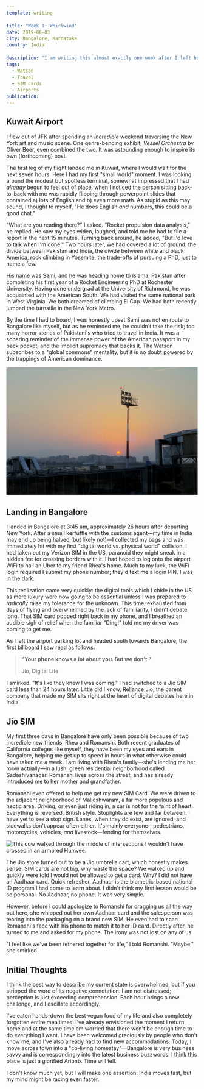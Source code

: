 ```yaml
---
template: writing

title: "Week 1: Whirlwind"
date: 2019-08-03
city: Bangalore, Karnataka
country: India

description: "I am writing this almost exactly one week after I left home, and I feel like I've lived a miniature lifetime. From Birmingham to New York, to the Kuwait Airport, and finally to Bangalore, I honestly am having a hard time conveying the quantity, range, and complexity of the first week of this journey."
tags:
  - Watson
  - Travel
  - SIM Cards
  - Airports
publication:
---
```


## Kuwait Airport

I flew out of JFK after spending an _incredible_ weekend traversing the New York art and music scene. One genre-bending exhibit, _Vessel Orchestra_ by Oliver Beer, even combined the two. It was astounding enough to inspire its own (forthcoming) post.

The first leg of my flight landed me in Kuwait, where I would wait for the next seven hours. Here I had my first "small world" moment. I was looking around the modest but spotless terminal, somewhat impressed that I had _already_ begun to feel out of place, when I noticed the person sitting back-to-back with me was rapidly flipping through powerpoint slides that contained a) lots of English and b) even more math. As stupid as this may sound, I thought to myself, "He does English _and_ numbers, this could be a good chat."

"What are you reading there?" I asked. "Rocket propulsion data analysis," he replied. He saw my eyes widen, laughed, and told me he had to file a report in the next 15 minutes. Turning back around, he added, "But I'd love to talk when I'm done." Two hours later, we had covered a lot of ground: the divide between Pakistan and India, the divide between white and black America, rock climbing in Yosemite, the trade-offs of pursuing a PhD, just to name a few.

His name was Sami, and he was heading home to Islama, Pakistan after completing his first year of a Rocket Engineering PhD at Rochester University. Having done undergrad at the University of Richmond, he was acquainted with the American South. We had visited the same national park in West Virginia. We both dreamed of climbing El Cap. We had both recently jumped the turnstile in the New York Metro.

By the time I had to board, I was honestly upset Sami was not en route to Bangalore like myself, but as he reminded me, he couldn't take the risk; too many horror stories of Pakistani's who tried to travel in India. It was a sobering reminder of the immense power of the American passport in my back pocket, and the implicit supremacy that backs it. The Watson subscribes to a "global commons" mentality, but it is no doubt powered by the trappings of American dominance.

![Sunset in Kuwait was beautiful, but the gradient was different than Southern California.](../images/DSCF3393.jpg)

## Landing in Bangalore

I landed in Bangalore at 3:45 am, approximately 26 hours after departing New York. After a small kerfuffle with the customs agent—my time in India may end up being halved  (but likely not)—I collected my bags and was immediately hit with my first "digital world vs. physical world" collision. I had taken out my Verizon SIM in the US, paranoid they might sneak in a hidden fee for crossing borders with it. I had hoped to log onto the airport WiFi to hail an Uber to my friend Rhea's home. Much to my luck, the WiFi login required I submit my phone number; they'd text me a login PIN. I was in the dark.

This realization came very quickly: the digital tools which I chide in the US as mere luxury were now going to be essential unless I was prepared to _radically_ raise my tolerance for the unknown. This time, exhausted from days of flying and overwhelmed by the lack of familiarity, I didn't debate long. That SIM card popped right back in my phone, and I breathed an audible sigh of relief when the familiar "Ding!" told me my driver was coming to get me.

As I left the airport parking lot and headed south towards Bangalore, the first billboard I saw read as follows:

> **"Your phone knows a lot about you. But we don't."**
>
> Jio, Digital Life

I smirked. "It's like they knew I was coming." I had switched to a Jio SIM card less than 24 hours later. Little did I know, Reliance Jio, the parent company that made my SIM sits right at the heart of digital debates here in India.

## Jio SIM

My first three days in Bangalore have only been possible because of two incredible new friends, Rhea and Romanshi. Both recent graduates of California colleges like myself, they have been my eyes and ears in Bangalore, helping me get up to speed in hours in what otherwise could have taken me a week. I am living with Rhea's family—she's lending me her room actually—in a lush, green residential neighborhood called Sadashivanagar. Romanshi lives across the street, and has already introduced me to her mother and grandfather.

Romanshi even offered to help me get my new SIM Card. We were driven to the adjacent neighborhood of Malleshwaram, a far more populous and hectic area. Driving, or even just riding in, a car is not for the faint of heart. Everything is reversed, British style. Stoplights are few and far between. I have yet to see a stop sign. Lanes, when they do exist, are ignored, and sidewalks don't appear often either. It's mainly everyone—pedestrians, motorcycles, vehicles, _and_ livestock—fending for themselves.

![This cow walked through the middle of intersections I wouldn't have crossed in an armored Humvee.](../images/DSCF3411.jpg)

The Jio store turned out to be a Jio umbrella cart, which honestly makes sense; SIM cards are not big, why waste the space? We walked up and quickly were told I would not be allowed to get a card. Why? I did not have an Aadhaar card. Quick refresher, Aadhaar is the biometric-based national ID program I had come to learn about. I didn't think my first lesson would be so personal. No Aadhaar, no phone. It was very simple.

However, before I could apologize to Romanshi for dragging us all the way out here, she whipped out her own Aadhaar card and the salesperson was tearing into the packaging on a brand new SIM. He even had to scan Romanshi's face with his phone to match it to her ID card. Directly after, he turned to me and asked for my phone. The irony was not lost on any of us.

"I feel like we've been tethered together for life," I told Romanshi. "Maybe," she smirked.

## Initial Thoughts

I think the best way to describe my current state is overwhelmed, but if you stripped the word of its negative connotation. I am not distressed; perception is just exceeding comprehension. Each hour brings a new challenge, and I oscillate accordingly.

I've eaten hands-down the best vegan food of my life and also completely forgotten entire mealtimes. I've already envisioned the moment I return home and at the same time am worried that there won't be enough time to do everything I want. I have been welcomed graciously by people who don't know me, and I've also already had to find new accommodations. Today, I move across town into a "co-living homestay"—Bangalore is very business savvy and is correspondingly into the latest business buzzwords. I think this place is just a glorified Aribnb. Time will tell.

I don't know much yet, but I will make one assertion: India moves fast, but my mind might be racing even faster.
